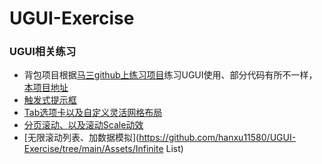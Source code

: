 # UGUI-Exercise
### UGUI相关练习

- 背包项目根据[马三github上练习项目](https://github.com/XINCGer/Unity3DTraining/tree/master/UGUITraining)练习UGUI使用、部分代码有所不一样，[本项目地址](https://github.com/hanxu11580/UGUI-Exercise/tree/main/Assets/Knapsack)
- [触发式提示框](https://github.com/hanxu11580/UGUI-Exercise/tree/main/Assets/CommonTips)
- [Tab选项卡以及自定义灵活网格布局](https://github.com/hanxu11580/UGUI-Exercise/tree/main/Assets/TabSystem)
- [分页滚动、以及滚动Scale动效](https://github.com/hanxu11580/UGUI-Exercise/tree/main/Assets/PagingScroll)
- [无限滚动列表、加数据模拟](https://github.com/hanxu11580/UGUI-Exercise/tree/main/Assets/Infinite List)